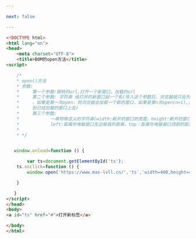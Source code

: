 ```yaml
---

next: false

---
```




<BlogInfo id="265" title="58.BOM的open方法" author="白日梦想猿" pv=0 read_times=0 pre_cost_time="0分38秒" category="js学习" tag_list="['js学习']" create_time="2020.10.02 16:03:18" update_time="2020.10.02 16:24:33" />

```html
<!DOCTYPE html>
<html lang="en">
<head>
    <meta charset="UTF-8">
    <title>BOM的open方法</title>
<script>

    /*
    * open()方法
    * 参数:
    *     第一个参数:跳转的url,打开一个新窗口，加载的url
    *     第二个参数: 字符串 给打开的新窗口起一个名(传入这个参数后，浏览器就只会为该url打开一个窗口
    *     ，如果是第一次open，则浏览器会加载一个新的窗口，如果是第n次open(n>1),浏览器这回直接跳转
    *     到已经加载的窗口上去)
    *     第三个参数:
    *            一串特殊含义的字符串(width:新开的窗口的宽度，height:新开的窗口的高度,
    *            left:距离你电脑窗口左边框我的距离，top：距离你电脑窗口顶部的距离(等等还有很多其他属性))
    *
    * */


   window.onload=function () {

        var ts=document.getElementById('ts');
    ts.onclick=function () {
        window.open('https://www.max-lvll.cn/','ts','width=400,height=400,left=100,top=100');

    }

   }
</script>
</head>
<body>
<a id="ts" href="#">打开新标签</a>

</body>
</html>
```



<ActionBox />
